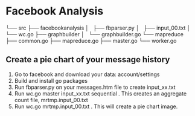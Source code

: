 # Facebook Analysis

└── src
    ├── facebookanalysis
    │   ├── fbparser.py
    │   ├── input_00.txt
    │   └── wc.go
    ├── graphbuilder
    │   └── graphbuilder.go
    └── mapreduce
        ├── common.go
        ├── mapreduce.go
        ├── master.go
        └── worker.go


## Create a pie chart of your message history

1. Go to facebook and download your data: account/settings
2. Build and install go packages
3. Run fbparser.py on your messages.htm file to create input_xx.txt
4. Run wc.go master input_xx.txt sequential . This creates an aggregate count file, mrtmp.input_00.txt
5. Run wc.go mrtmp.input_00.txt . This will create a pie chart image.
